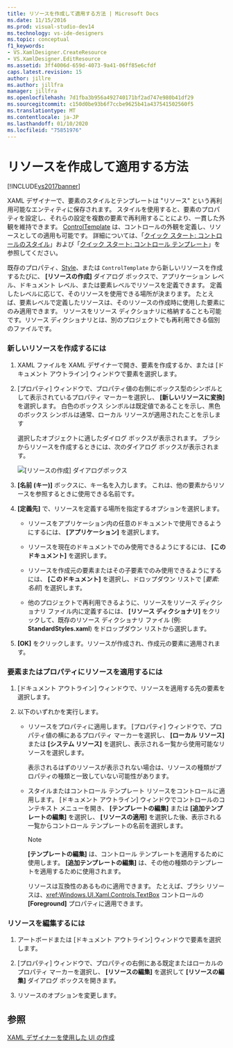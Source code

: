 ```yaml
---
title: リソースを作成して適用する方法 | Microsoft Docs
ms.date: 11/15/2016
ms.prod: visual-studio-dev14
ms.technology: vs-ide-designers
ms.topic: conceptual
f1_keywords:
- VS.XamlDesigner.CreateResource
- VS.XamlDesigner.EditResource
ms.assetid: 3ff4006d-659d-4073-9a41-06ff85e6cfdf
caps.latest.revision: 15
author: jillre
ms.author: jillfra
manager: jillfra
ms.openlocfilehash: 7d1fba3b956a492740171bf2ad747e980b41df29
ms.sourcegitcommit: c150d0be93b6f7ccbe9625b41a437541502560f5
ms.translationtype: MT
ms.contentlocale: ja-JP
ms.lasthandoff: 01/10/2020
ms.locfileid: "75851976"
---
```

# <a name="how-to-create-and-apply-a-resource"></a>リソースを作成して適用する方法
[!INCLUDE[vs2017banner](../includes/vs2017banner.md)]

XAML デザイナーで、要素のスタイルとテンプレートは "リソース" という再利用可能なエンティティに保存されます。 スタイルを使用すると、要素のプロパティを設定し、それらの設定を複数の要素で再利用することにより、一貫した外観を維持できます。 [ControlTemplate](https://msdn.microsoft.com/library/windows/apps/windows.ui.xaml.controls.controltemplate.aspx) は、コントロールの外観を定義し、リソースとしての適用も可能です。 詳細については、「[クイック スタート: コントロールのスタイル](https://msdn.microsoft.com/library/windows/apps/xaml/hh465381.aspx)」および「[クイック スタート: コントロール テンプレート](https://msdn.microsoft.com/library/windows/apps/xaml/hh465374.aspx)」を参照してください。

 既存のプロパティ、[Style](https://msdn.microsoft.com/library/windows/apps/windows.ui.xaml.style.aspx)、または `ControlTemplate` から新しいリソースを作成するたびに、 **[リソースの作成]** ダイアログ ボックスで、アプリケーション レベル、ドキュメント レベル、または要素レベルでリソースを定義できます。 定義したレベルに応じて、そのリソースを使用できる場所が決まります。 たとえば、要素レベルで定義したリソースは、そのリソースの作成時に使用した要素にのみ適用できます。 リソースをリソース ディクショナリに格納することも可能です。リソース ディクショナリとは、別のプロジェクトでも再利用できる個別のファイルです。

### <a name="to-create-a-new-resource"></a>新しいリソースを作成するには

1. XAML ファイルを XAML デザイナーで開き、要素を作成するか、または [ドキュメント アウトライン] ウィンドウで要素を選択します。

2. [プロパティ] ウィンドウで、プロパティ値の右側にボックス型のシンボルとして表示されているプロパティ マーカーを選択し、 **[新しいリソースに変換]** を選択します。 白色のボックス シンボルは既定値であることを示し、黒色のボックス シンボルは通常、ローカル リソースが適用されたことを示します

     選択したオブジェクトに適したダイログ ボックスが表示されます。 ブラシからリソースを作成するときには、次のダイアログ ボックスが表示されます。

     ![[リソースの作成] ダイアログボックス](../designers/media/xaml-create-resource.png "xaml_create_resource")

3. **[名前 (キー)]** ボックスに、キー名を入力します。 これは、他の要素からリソースを参照するときに使用できる名前です。

4. **[定義先]** で、リソースを定義する場所を指定するオプションを選択します。

    - リソースをアプリケーション内の任意のドキュメントで使用できるようにするには、 **[アプリケーション]** を選択します。

    - リソースを現在のドキュメントでのみ使用できるようにするには、 **[このドキュメント]** を選択します。

    - リソースを作成元の要素またはその子要素でのみ使用できるようにするには、 **[このドキュメント]** を選択し、ドロップダウン リストで [*要素*: *名前*] を選択します。

    - 他のプロジェクトで再利用できるように、リソースをリソース ディクショナリ ファイル内に定義するには、 **[リソース ディクショナリ]** をクリックして、既存のリソース ディクショナリ ファイル (例: **StandardStyles.xaml**) をドロップダウン リストから選択します。

5. **[OK]** をクリックします。リソースが作成され、作成元の要素に適用されます。

### <a name="to-apply-a-resource-to-an-element-or-property"></a>要素またはプロパティにリソースを適用するには

1. [ドキュメント アウトライン] ウィンドウで、リソースを適用する先の要素を選択します。

2. 以下のいずれかを実行します。

   - リソースをプロパティに適用します。 [プロパティ] ウィンドウで、プロパティ値の横にあるプロパティ マーカーを選択し、 **[ローカル リソース]** または **[システム リソース]** を選択し、表示される一覧から使用可能なリソースを選択します。

      表示されるはずのリソースが表示されない場合は、リソースの種類がプロパティの種類と一致していない可能性があります。

   - スタイルまたはコントロール テンプレート リソースをコントロールに適用します。 [ドキュメント アウトライン] ウィンドウでコントロールのコンテキスト メニューを開き、 **[テンプレートの編集]** または **[追加テンプレートの編集]** を選択し、 **[リソースの適用]** を選択した後、表示される一覧からコントロール テンプレートの名前を選択します。

     > [!NOTE]
     > **[テンプレートの編集]** は、コントロール テンプレートを適用するために使用します。 **[追加テンプレートの編集]** は、その他の種類のテンプレートを適用するために使用されます。

     リソースは互換性のあるものに適用できます。 たとえば、ブラシ リソースは、<xref:Windows.UI.Xaml.Controls.TextBox> コントロールの **[Foreground]** プロパティに適用できます。

### <a name="to-edit-a-resource"></a>リソースを編集するには

1. アートボードまたは [ドキュメント アウトライン] ウィンドウで要素を選択します。

2. [プロパティ] ウィンドウで、プロパティの右側にある既定またはローカルのプロパティ マーカーを選択し、 **[リソースの編集]** を選択して **[リソースの編集]** ダイアログ ボックスを開きます。

3. リソースのオプションを変更します。

## <a name="see-also"></a>参照
 [XAML デザイナーを使用した UI の作成](../designers/creating-a-ui-by-using-xaml-designer-in-visual-studio.md)
